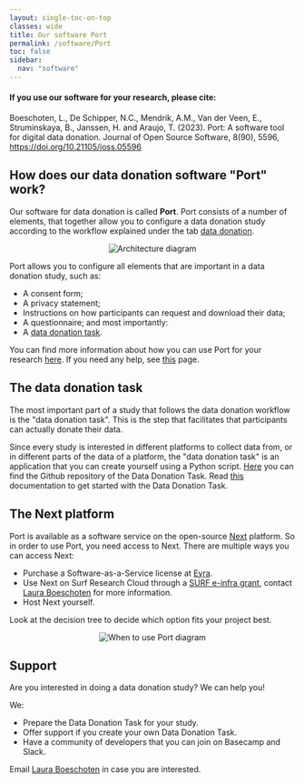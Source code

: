 ```yaml
---
layout: single-toc-on-top
classes: wide
title: Our software Port
permalink: /software/Port
toc: false
sidebar:
  nav: "software"
---
```


<div class="notice--info">
  <h4>If you use our software for your research, please cite:</h4>
  <p> Boeschoten, L., De Schipper, N.C., Mendrik, A.M., Van der Veen, E., 
  Struminskaya, B., Janssen, H. and Araujo, T. (2023). Port: A software tool for 
  digital data donation. Journal of Open Source Software, 8(90), 5596, 
  <a href="https://doi.org/10.21105/joss.05596">https://doi.org/10.21105/joss.05596</a></p>
</div>


## How does our data donation software "Port" work?

Our software for data donation is called **Port**. Port consists of a number of 
elements, that together allow you to configure a data donation study according to 
the workflow explained under the tab [data donation](/data-donation/).

<div style="text-align: center; width: 100%; margin: 0 auto;">
  <div class="svg-container"> 
    <img src="/assets/images/port.svg" alt="Architecture diagram"> 
  </div>
</div>

Port allows you to configure all elements that are important in a data donation study, such as: 
* A consent form;
* A privacy statement;
* Instructions on how participants can request and download their data;
* A questionnaire; and most importantly: 
* A [data donation task](software/data-donation-task).

You can find more information about how you can use Port for your research [here](/software/next). If you need any help, see [this](software/help) page. 



## The data donation task

The most important part of a study that follows the data donation workflow is 
the "data donation task". This is the step that facilitates that participants 
can actually donate their data.

Since every study is interested in different platforms to collect data from, or 
in different parts of the data of a platform, the "data donation task" is an 
application that you can create yourself using a Python script. [Here](https://github.com/d3i-infra/data-donation-task) you can 
find the Github repository of the Data Donation Task. Read [this](https://d3i-infra.github.io/data-donation-task/) documentation to
get started with the Data Donation Task.

## The Next platform 

Port is available as a software service on the open-source [Next](https://next.eyra.co/) platform.
So in order to use Port, you need access to Next. There are multiple ways you can access Next:

* Purchase a Software-as-a-Service license at [Eyra](https://www.eyra.co/projects/data-donation).
* Use Next on Surf Research Cloud through a [SURF e-infra grant](https://www.surf.nl/en/access-to-compute-services), 
contact [Laura Boeschoten](https://www.uu.nl/medewerkers/LBoeschoten) for more information.
* Host Next yourself.

Look at the decision tree to decide which option fits your project best. 

<div style="text-align: center; width: 100%; margin: 0 auto;">
  <div class="svg-container"> 
    <img src="/assets/images/beslisboom.svg" alt="When to use Port diagram"> 
  </div>
</div>


## Support 

Are you interested in doing a data donation study? We can help you! 

We: 
- Prepare the Data Donation Task for your study.
- Offer support if you create your own Data Donation Task. 
- Have a community of developers that you can join on Basecamp and Slack. 

Email [Laura Boeschoten](https://www.uu.nl/medewerkers/LBoeschoten) in case you are interested. 



